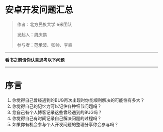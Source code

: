 # 安卓开发问题汇总


> 作者：北方民族大学 e米团队
> 
> 发起人：周庆鹏
> 
> 参与者：范承波、张帅、李霖



---


**看书之前请你认真思考以下问题**


---


# 序言

1. 你觉得自己曾经遇到的BUG再次出现时你能顺利解决的可能性有多大？
2. 你觉得自己的记忆力可以记住各种细节问题吗？
3. 您自己有个人博客记录这些曾经遇到的BUG吗？
4. 你觉得自己有时间记录自己解决问题的过程吗？
5. 如果你有机会参与个人开发问题的整理分享你会参与吗？



